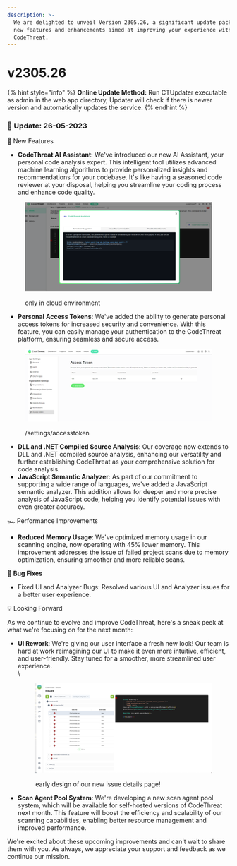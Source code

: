 ```yaml
---
description: >-
  We are delighted to unveil Version 2305.26, a significant update packed with
  new features and enhancements aimed at improving your experience with
  CodeThreat.
---
```


# v2305.26

{% hint style="info" %}
**Online Update Method:** Run CTUpdater executable as admin in the web app directory, Updater will check if there is newer version and automatically updates the service.
{% endhint %}

### 🌟 Update: 26-05-2023

🚀 New Features

* **CodeThreat AI Assistant**: We've introduced our new AI Assistant, your personal code analysis expert. This intelligent tool utilizes advanced machine learning algorithms to provide personalized insights and recommendations for your codebase. It's like having a seasoned code reviewer at your disposal, helping you streamline your coding process and enhance code quality.

<figure><img src="../.gitbook/assets/image (22).png" alt=""><figcaption><p>only in cloud environment</p></figcaption></figure>

* **Personal Access Tokens**: We've added the ability to generate personal access tokens for increased security and convenience. With this feature, you can easily manage your authentication to the CodeThreat platform, ensuring seamless and secure access.

<figure><img src="../.gitbook/assets/image (14).png" alt=""><figcaption><p>/settings/accesstoken</p></figcaption></figure>

* **DLL and .NET Compiled Source Analysis**: Our coverage now extends to DLL and .NET compiled source analysis, enhancing our versatility and further establishing CodeThreat as your comprehensive solution for code analysis.
* **JavaScript Semantic Analyzer**: As part of our commitment to supporting a wide range of languages, we've added a JavaScript semantic analyzer. This addition allows for deeper and more precise analysis of JavaScript code, helping you identify potential issues with even greater accuracy.

🏎️ Performance Improvements

* **Reduced Memory Usage**: We've optimized memory usage in our scanning engine, now operating with 45% lower memory. This improvement addresses the issue of failed project scans due to memory optimization, ensuring smoother and more reliable scans.

🐛 **Bug Fixes**

* Fixed UI and Analyzer Bugs: Resolved various UI and Analyzer issues for a better user experience.

💡 Looking Forward

As we continue to evolve and improve CodeThreat, here's a sneak peek at what we're focusing on for the next month:

*   **UI Rework**: We're giving our user interface a fresh new look! Our team is hard at work reimagining our UI to make it even more intuitive, efficient, and user-friendly. Stay tuned for a smoother, more streamlined user experience.\
    \


    <figure><img src="../.gitbook/assets/image (17).png" alt=""><figcaption><p>early design of our new issue details page! </p></figcaption></figure>
* **Scan Agent Pool System**: We're developing a new scan agent pool system, which will be available for self-hosted versions of CodeThreat next month. This feature will boost the efficiency and scalability of our scanning capabilities, enabling better resource management and improved performance.

We're excited about these upcoming improvements and can't wait to share them with you. As always, we appreciate your support and feedback as we continue our mission.

